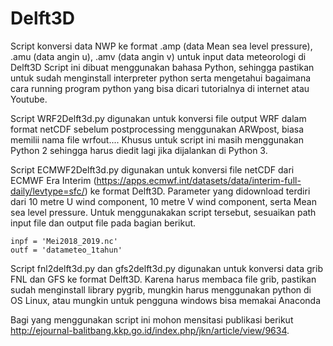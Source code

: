 # Delft3D
Script konversi data NWP ke format .amp (data Mean sea level pressure), .amu (data angin u), .amv (data angin v) untuk input data meteorologi di Delft3D
Script ini dibuat menggunakan bahasa Python, sehingga pastikan untuk sudah menginstall interpreter python serta mengetahui bagaimana cara running program python yang bisa dicari tutorialnya di internet atau Youtube.

Script WRF2Delft3d.py digunakan untuk konversi file output WRF dalam format netCDF sebelum postprocessing menggunakan ARWpost, biasa memilii nama file wrfout.... Khusus untuk script ini masih menggunakan Python 2 sehingga harus diedit lagi jika dijalankan di Python 3.

Script ECMWF2Delft3d.py digunakan untuk konversi file netCDF dari ECMWF Era Interim (https://apps.ecmwf.int/datasets/data/interim-full-daily/levtype=sfc/) ke format Delft3D. Parameter yang didownload terdiri dari 10 metre U wind component, 10 metre V wind component, serta Mean sea level pressure. Untuk menggunakakan script tersebut, sesuaikan path input file dan output file pada bagian berikut.
```
inpf = 'Mei2018_2019.nc'
outf = 'datameteo_1tahun'
```

Script fnl2delft3d.py dan gfs2delft3d.py digunakan untuk konversi data grib FNL dan GFS ke format Delft3D. Karena harus membaca file grib, pastikan sudah menginstall library pygrib, mungkin harus menggunakan python di OS Linux, atau mungkin untuk pengguna windows bisa memakai Anaconda

Bagi yang menggunakan script ini mohon mensitasi publikasi berikut http://ejournal-balitbang.kkp.go.id/index.php/jkn/article/view/9634.
